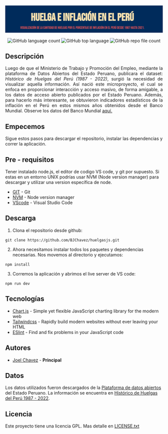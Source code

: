 
![Fondo](./public/img/fondo.png)

<div align="center">

![GitHub language count](https://img.shields.io/github/languages/count/BJChavez/huelgasjs?style=flat-square)
![GitHub top language](https://img.shields.io/github/languages/top/BJChavez/huelgasjs)
![GitHub repo file count](https://img.shields.io/github/directory-file-count/BJChavez/huelgasjs?style=flat-square)

</div>

## Descripción

<div align="justify"> 

Luego de que el Ministerio de Trabajo y Promoción del Empleo, mediante la plataforma de Datos Abiertos del Estado Peruano, publicara el dataset:  *Histórico de Huelgas del Perú (1987 - 2022)*, surgió la necesidad de visualizar aquella información. Así nació este microproyecto, el cual se enfoca en proporcionar interacción y acceso masivo, de forma amigable, a los datos de acceso abierto publicados por el Estado Peruano. Además, para hacerlo más interesante, se obtuvieron indicadores estadísticos de la inflación en el Perú en estos mismos años obtenidos desde el Banco Mundial. Observe los datos del Banco Mundial [aquí.](https://datos.bancomundial.org/indicator/FP.CPI.TOTL.ZG?locations=PE)
</div>


## Empecemos

Sigue estos pasos para descargar el repositorio, instalar las dependencias y correr la aplicación. 

## Pre - requisitos

Tener instalado node.js, el editor de codigo VS code, y git por supuesto. Si estas en un entorno UNIX podrías usar NVM (Node version manager) para descargar y utilizar una version específica de node. 

* [GIT](https://git-scm.com/downloads) - Git
* [NVM](https://github.com/nvm-sh/nvm) - Node version manager
* [VScode](https://code.visualstudio.com/) - Visual Studio Code


## Descarga

1. Clona el repositorio desde github:

```
git clone https://github.com/BJChavez/huelgasjs.git
```

2. Ahora necesitamos instalar todos los paquetes y dependencias necesarias. Nos movemos al directorio y ejecutamos:

```
npm install
```

3. Corremos la aplicación y abrimos el live server de VS code:

```
npm run dev
```

## Tecnologías

* [Chart.js](https://www.chartjs.org/) - Simple yet flexible JavaScript charting library for the modern web
* [Tailwindcss](https://tailwindcss.com/) - Rapidly build modern websites without ever leaving your HTML
* [ESlint](https://eslint.org/) - Find and fix problems in your JavaScript code

## Autores
* [Joel Chavez](https://github.com/BJChavez) -  **Principal**

## Datos

Los datos utilizados fueron descargados de la [Plataforma de datos abiertos](https://www.datosabiertos.gob.pe/) del Estado Peruano. La información se encuentra en [Histórico de Huelgas del Perú 1987 - 2022](https://www.datosabiertos.gob.pe/dataset/hist%C3%B3rico-de-huelgas-del-per%C3%BA-1987-2022-ministerio-de-trabajo-y-promoci%C3%B3n-del-empleo-mtpe).

## Licencia

Este proyecto tiene una licencia GPL. Mas detalle en [LICENSE.txt](LICENSE.txt)




